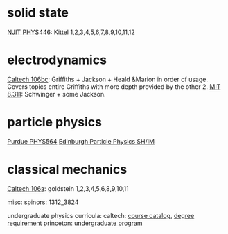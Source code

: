 # solid state
[NJIT PHYS446](https://web.njit.edu/~sirenko/Phys-446/PHYS446SSP.htm): Kittel 1,2,3,4,5,6,7,8,9,10,11,12

# electrodynamics
[Caltech 106bc](https://sites.astro.caltech.edu/~golwala/ph106bc/#mozTocId238853): Griffiths + Jackson + Heald &Marion in order of usage. Covers topics entire Griffiths with more depth provided by the other 2. 
[MIT 8.311](https://ocw.mit.edu/courses/8-311-electromagnetic-theory-spring-2004/pages/readings/): Schwinger + some Jackson. 

# particle physics
[Purdue PHYS564](https://www.physics.purdue.edu/~jones105/phys564_Fall2005/notes/index.html)
[Edinburgh Particle Physics SH/IM](https://www2.ph.ed.ac.uk/~vjm/Lectures/SH_IM_Particle_Physics_2013.html)

# classical mechanics
[Caltech 106a](http://theory.caltech.edu/~preskill/ph106a/): goldstein 1,2,3,4,5,6,8,9,10,11

misc:
spinors: 1312_3824

undergraduate physics curricula:
caltech: [course catalog](https://pma.caltech.edu/courses/undergrad/department/Ph/2020-21), [degree requirement](https://pma.caltech.edu/research-and-academics/physics/physics-undergraduate-studies/physics-undergraduate-option-requirements)
princeton: [undergraduate program](https://phy.princeton.edu/undergraduate-program)



